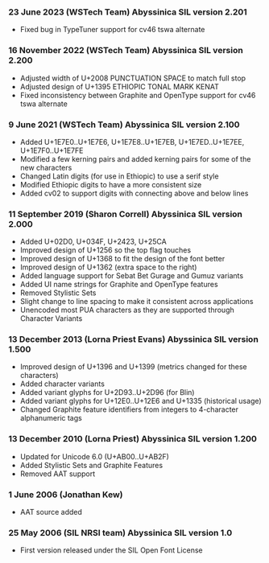 
### 23 June 2023 (WSTech Team) Abyssinica SIL version 2.201
- Fixed bug in TypeTuner support for cv46 tswa alternate

### 16 November 2022 (WSTech Team) Abyssinica SIL version 2.200
- Adjusted width of U+2008 PUNCTUATION SPACE to match full stop
- Adjusted design of U+1395 ETHIOPIC TONAL MARK KENAT
- Fixed inconsistency between Graphite and OpenType support for cv46 tswa alternate

### 9 June 2021 (WSTech Team) Abyssinica SIL version 2.100
- Added U+1E7E0..U+1E7E6, U+1E7E8..U+1E7EB, U+1E7ED..U+1E7EE, U+1E7F0..U+1E7FE
- Modified a few kerning pairs and added kerning pairs for some of the new characters
- Changed Latin digits (for use in Ethiopic) to use a serif style
- Modified Ethiopic digits to have a more consistent size
- Added cv02 to support digits with connecting above and below lines

### 11 September 2019 (Sharon Correll) Abyssinica SIL version 2.000
- Added U+02D0, U+034F, U+2423, U+25CA
- Improved design of U+1256 so the top flag touches
- Improved design of U+1368 to fit the design of the font better
- Improved design of U+1362 (extra space to the right)
- Added language support for Sebat Bet Gurage and Gumuz variants
- Added UI name strings for Graphite and OpenType features
- Removed Stylistic Sets
- Slight change to line spacing to make it consistent across applications
- Unencoded most PUA characters as they are supported through Character Variants

### 13 December 2013 (Lorna Priest Evans) Abyssinica SIL version 1.500
- Improved design of U+1396 and U+1399 (metrics changed for these characters)
- Added character variants
- Added variant glyphs for U+2D93..U+2D96 (for Blin)
- Added variant glyphs for U+12E0..U+12E6 and U+1335 (historical usage)
- Changed Graphite feature identifiers from integers to 4-character 
  alphanumeric tags

### 13 December 2010 (Lorna Priest) Abyssinica SIL version 1.200
- Updated for Unicode 6.0 (U+AB00..U+AB2F)
- Added Stylistic Sets and Graphite Features
- Removed AAT support

### 1 June 2006 (Jonathan Kew)
- AAT source added

### 25 May 2006 (SIL NRSI team)  Abyssinica SIL version 1.0
- First version released under the SIL Open Font License
